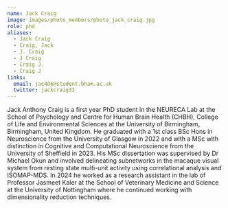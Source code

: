 ```yaml
---
name: Jack Craig
image: images/photo_members/photo_jack_craig.jpg
role: phd
aliases:
  - Jack Craig
  - Craig, Jack
  - J. Craig
  - J Craig
  - Craig J.
  - Craig J  
links:
  email: jac406@student.bham.ac.uk
  twitter: jackcraig33
---
```


Jack Anthony Craig is a first year PhD student in the NEURECA Lab at the School of Psychology and Centre for Human Brain Health (CHBH), College of Life and Environmental Sciences at the University of Birmingham, Birmingham, United Kingdom.
He graduated with a 1st class BSc Hons in Neuroscience from the University of Glasgow in 2022 and with a MSc with distinction in Cognitive and Computational Neuroscience from the University of Sheffield in 2023. His MSc dissertation was supervised by Dr Michael Okun and involved delineating subnetworks in the macaque visual system from resting state multi-unit activity using correlational analysis and ISOMAP-MDS. In 2024 he worked as a research assistant in the lab of Professor Jasmeet Kaler at the School of Veterinary Medicine and Science at the University of Nottingham where he continued working with dimensionality reduction techniques.
